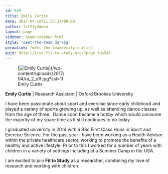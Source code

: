 ```yaml
---
id: 549
title: Emily Curtis
date: 2017-04-10T11:53:33+00:00
author: fit23y3dmin
layout: page
sidebar: team-sidebar.html
style: "meet-the-team darkbg"
permalink: /meet-the-team/emily-curtis/
guid: http://live.fit-to-study.org/?page_id=549
---
```

<figure id="attachment_609" style="width: 150px" class="wp-caption alignleft">[<img class="wp-image-609 size-thumbnail" src="/wp-content/uploads/2017/04/ra_2_off.jpg?resize=150%2C150&#038;ssl=1" alt="Emily Curtis" width="150" height="150" srcset="/wp-content/uploads/2017/04/ra_2_off.jpg?resize=150%2C150&ssl=1 150w, /wp-content/uploads/2017/04/ra_2_off.jpg?resize=300%2C300&ssl=1 300w, /wp-content/uploads/2017/04/ra_2_off.jpg?w=400&ssl=1 400w" sizes="(max-width: 150px) 100vw, 150px" data-recalc-dims="1" />](/wp-content/uploads/2017/04/ra_2_off.jpg?ssl=1)<figcaption class="wp-caption-text">Emily Curtis</figcaption></figure> 

**Emily Curtis** &#124; Research Assistant &#124; Oxford Brookes University

I have been passionate about sport and exercise since early childhood and played a variety of sports growing up, as well as attending dance classes from the age of three.  Dance soon became a hobby which would consume the majority of my spare time as it still continues to do today.

I graduated university in 2014 with a BSc First Class Hons in Sport and Exercise Science. For the past year I have been working as a Health Advisor within the private healthcare sector, working to promote the benefits of a healthy and active lifestyle. Prior to this I worked for a number of years with children in a variety of settings including at a Summer Camp in the USA.

I am excited to join **Fit to Study** as a researcher, combining my love of research and working with children.
